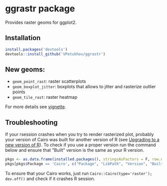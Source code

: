 # ggrastr package
Provides raster geoms for ggplot2.

## Installation
```r
install.packages('devtools')
devtools::install_github('VPetukhov/ggrastr')
```

## New geoms:
* `geom_point_rast`: raster scatterplots
* `geom_boxplot_jitter`: boxplots that allows to jitter and rasterize outlier points
* `geom_tile_rast`: raster heatmap

For more details see [vignette](https://htmlpreview.github.io/?https://raw.githubusercontent.com/VPetukhov/ggrastr/master/inst/doc/Raster_geoms.html).

## Troubleshooting
If your rsession crashes when you try to render rasterized plot, probably your version of Cairo was built for another 
version of R (see [Upgrading to a new version of R](http://shiny.rstudio.com/articles/upgrade-R.html)). To check if 
you use a proper version run the command below and ensure that "Built" version is the same as your R version.
```r
pkgs <- as.data.frame(installed.packages(), stringsAsFactors = F, row.names = F)
pkgs[pkgs$Package == 'Cairo', c("Package", "LibPath", "Version", "Built")]
```

To ensure that your Cairo works, just run `Cairo::Cairo(type='raster'); dev.off()` and check if it crashes R session.
